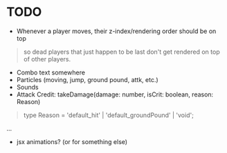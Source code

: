 # TODO

- Whenever a player moves, their z-index/rendering order should be on top
> so dead players that just happen to be last don't get rendered on top of
> other players.
- Combo text somewhere
- Particles (moving, jump, ground pound, attk, etc.)
- Sounds
- Attack Credit: takeDamage(damage: number, isCrit: boolean, reason: Reason)
> type Reason = 'default_hit' | 'default_groundPound' | 'void';

...

- jsx animations? (or for something else)
